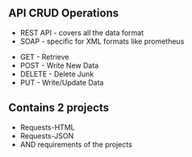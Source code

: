 ## API CRUD Operations

- REST API - covers all the data format
- SOAP - specific for XML formats like prometheus

* GET - Retrieve
* POST - Write New Data
* DELETE - Delete Junk
* PUT - Write/Update Data

## Contains 2 projects
- Requests-HTML
- Requests-JSON
- AND requirements of the projects